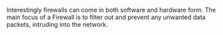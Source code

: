 Interestingly firewalls can come in both software and hardware form. The main focus of a Firewall is to filter out and prevent any unwanted data packets, intruding into the network.